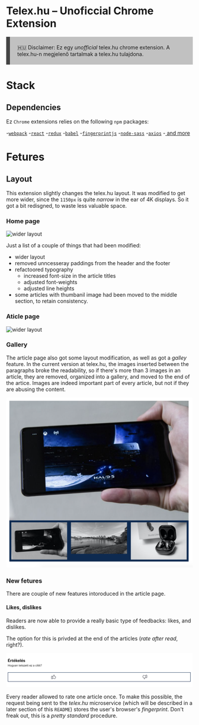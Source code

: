 # Telex.hu – Unoficcial Chrome Extension

<p style="background-color: #c1c1c1; padding: 20px; border-left: 10px solid #444">
🇭🇺  Disclaimer: Ez egy <i>unofficial</i> telex.hu chrome extension. A telex.hu-n megjelenő tartalmak a telex.hu tulajdona.
</p>

# Stack

## Dependencies

Ez `Chrome` extensions relies on the following `npm` packages:

-[`webpack`](https://github.com/webpack/webpack)
-[`react`](https://github.com/facebook/react)
-[`redux`](https://github.com/reduxjs/redux)
-[`babel`](https://github.com/babel/babel)
-[`fingerprintjs`](https://github.com/fingerprintjs/fingerprintjs)
-[`node-sass`](https://github.com/sass/node-sass)
-[`axios`](https://github.com/axios/axios)
-[ and more](https://github.com/zilahir/telex.hu/blob/master/package.json)

# Fetures

## Layout

This extension slightly changes the telex.hu layout. It was modified to get more wider, since the `1150px` is quite _narrow_ in the ear of 4K displays. So it got a bit redisgned, to waste less valuable space.

### Home page

![wider layout](./docs/images/telex_2.png)

Just a list of a couple of things that had been modified:

- wider layout
- removed unncesseray paddings from the header and the footer
- refactoored typography
  - increased font-size in the article titles
  - adjusted font-weights
  - adjusted line heights
- some articles with thumbanil image had been moved to the middle section, to retain consistency.

### Aticle page

![wider layout](./docs/images/telex_1.png)

### Gallery

The article page also got some layout modification, as well as got a _galley_ feature. In the current version at telex.hu, the images inserted between the paragraphs broke the readability, so if there's more than 3 images in an article, they are removed, organized into a gallery, and moved to the end of the artice. Images are indeed important part of every article, but not if they are abusing the content. 

![gallery](./docs/images/telex_4.png)

### New fetures

There are couple of new features intoroduced in the article page.

#### Likes, dislikes

Readers are now able to provide a really basic type of feedbacks: likes, and dislikes.

The option for this is privded at the end of the articles (_rate after read_, right?).

![gallery](./docs/images/telex_5.png)

Every reader allowed to rate one article once. To make this possible, the request being sent to the _telex.hu_ microservice (which will be described in a later section of this `README`) stores the user's browser's _fingerprint_. Don't freak out, this is a _pretty standard_ procedure.
